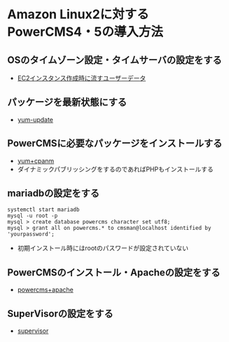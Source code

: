 # Amazon Linux2に対するPowerCMS4・5の導入方法

## OSのタイムゾーン設定・タイムサーバの設定をする
- [EC2インスタンス作成時に流すユーザーデータ](./install-step0.sh)


## パッケージを最新状態にする
- [yum-update](./install-step1.sh)


## PowerCMSに必要なパッケージをインストールする
- [yum+cpanm](./install-step2.sh)
- ダイナミックパブリッシングをするのであればPHPもインストールする


## mariadbの設定をする
```
systemctl start mariadb
mysql -u root -p
mysql > create database powercms character set utf8;
mysql > grant all on powercms.* to cmsman@localhost identified by 'yourpassword';
```
- 初期インストール時にはrootのパスワードが設定されていない

## PowerCMSのインストール・Apacheの設定をする
- [powercms+apache](./install-step3.sh)

## SuperVisorの設定をする
- [supervisor](./install-step4.sh)
